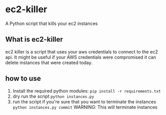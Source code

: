 # ec2-killer
A Python script that kills your ec2 instances 

## What is ec2-killer

ec2 killer is a script that uses your aws credentials to connect to the ec2 api. It might be useful if your AWS credentials
were compromised it can delete instances that were created today.

## how to use

1. Install the required python modules: `pip install -r requirements.txt`
2. dry run the script `python instances.py`
3. run the script if you're sure that you want to terminate the instances `python instances.py commit` WARNING: This will terminate
instances
